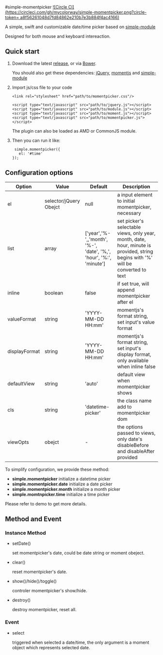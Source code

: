 #simple-momentpicker
[![Circle CI](https://circleci.com/gh/mycolorway/simple-momentpicker.png?circle-token= a8f56261048d7fd84862e210b7e3b884f4ac4166)](https://circleci.com/gh/mycolorway/simple-momentpicker)


A simple, swift and customizable date/time picker based on [simple-module](https://github.com/mycolorway/simple-module)

Designed for both mouse and keyboard intereaction.

## Quick start

1. Download the latest [release](https://github.com/mycolorway/simple-momentpicker/releases), or via [Bower](http://bower.io/).

	You should also get these dependencies: [jQuery](https://jquery.com/), [momentjs](http://momentjs.com/) and [simple-module](https://github.com/mycolorway/simple-module)

2. Import js/css file to your code

	```
	<link rel="stylesheet" href="path/to/momentpicker.css"/>

	<script type="text/javascript" src="path/to/jquery.js"></script>
	<script type="text/javascript" src="path/to/module.js"></script>
	<script type="text/javascript" src="path/to/moment.js"></script>
	<script type="text/javascript" src="path/to/momentpicker.js"></script>

	```
	
	The plugin can also be loaded as AMD or CommonJS module.

3. Then you can run it like:

	```
	 simple.momentpicker({
       el: '#time'
    });
	
	```
	
## Configuration options

| Option        | Value                  | Default                                                            | Description                                                                                                                       |
|---------------|------------------------|--------------------------------------------------------------------|-----------------------------------------------------------------------------------------------------------------------------------|
| el            | selector/jQuery Obejct | null                                                               | a input element to initial momentpicker, necessary                                                                                |
| list          | array                  | ['year','%-',,'month', '%-', 'date', '%,', 'hour', '%:', 'minute'] | set picker's selectable views, only year, month, date, hour, minute is provided, string begins with '%' will be converted to text |
| inline        | boolean                | false                                                              | if set true, will append momentpicker after el                                                                                    |
| valueFormat   | string                 | 'YYYY-MM-DD HH:mm'                                                 | momentjs's format string, set input's value format                                                                                |
| displayFormat | string                 | 'YYYY-MM-DD HH:mm'                                                 | momentjs's format string, set input's display format, only available when inline false                                            |
| defaultView   | string                 | 'auto'                                                             | default view when momentpicker shows                                                                                              |
| cls           | string                 | 'datetime-picker'                                                  | the class name add to momentpicker dom                                                                                            |
| viewOpts      | obejct                 | -                                                                  | the options passed to views, only date's disableBefore and disableAfter provided                                                  |                                                            |

To simplify configuration, we provide these method:

- **simple.momentpicker** initialize a datetime picker
- **simple.momentpicker.date** initialize a date picker
- **simple.momentpicker.month** initialize a month picker
- **simple.momtnpicker.time** initialize a time picker

Please refer to demo to get more details.
 
## Method and Event

### Instance Method

- setDate()
	
	set momentpicker's date, could be date string or moment obeject.
	
- clear()

	reset momentpicker's date.
	
- show()/hide()/toggle()

	controler momentpicker's show/hide.
	
- destroy()

	destroy momentpicker, reset all.
	
	
### Event

- select

	triggered when selected a date/time, the only argument is a moment object which represents selected date.
	